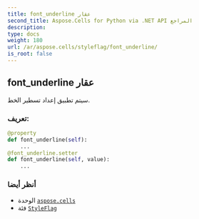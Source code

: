 ```yaml
---
title: font_underline عقار
second_title: Aspose.Cells for Python via .NET API المراجع
description:
type: docs
weight: 180
url: /ar/aspose.cells/styleflag/font_underline/
is_root: false
---
```

##  font_underline عقار

سيتم تطبيق إعداد تسطير الخط.
###  تعريف:
```python
@property
def font_underline(self):
    ...
@font_underline.setter
def font_underline(self, value):
    ...
```

###  أنظر أيضا
* الوحدة [`aspose.cells`](../../)
* فئة [`StyleFlag`](/cells/python-net/ar/aspose.cells/styleflag)
